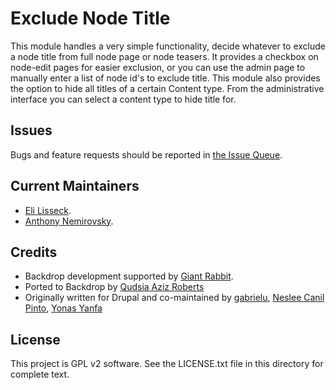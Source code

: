 Exclude Node Title
======================

This module handles a very simple functionality, decide whatever to exclude a node title from full node page or node teasers.
It provides a checkbox on node-edit pages for easier exclusion, or you can use the admin page to manually enter a list of node id's to exclude title.
This module also provides the option to hide all titles of a certain Content type. From the administrative interface you can select a content type to hide title for.

Issues
------

Bugs and feature requests should be reported in [the Issue Queue](https://github.com/backdrop-contrib/exclude_node_title/issues).

Current Maintainers
-------------------

- [Eli Lisseck](https://github.com/elisseck).
- [Anthony Nemirovsky](https://github.com/anemirovsky).

Credits
-------

- Backdrop development supported by [Giant Rabbit](https://giantrabbit.com).
- Ported to Backdrop by [Qudsia Aziz Roberts](https://github.com/qudsiaaziz10)
- Originally written for Drupal and co-maintained by [gabrielu](https://git.drupalcode.org/gabrielu), [Neslee Canil Pinto](https://git.drupalcode.org/NesleeCanilPinto), [Yonas Yanfa](https://git.drupalcode.org/fizk)

License
-------

This project is GPL v2 software.
See the LICENSE.txt file in this directory for complete text.
